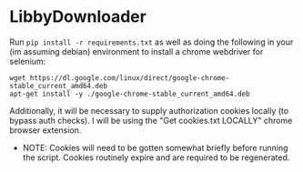 # LibbyDownloader


Run `pip install -r requirements.txt` as well as doing the following in your (im assuming debian) environment to install a chrome webdriver for selenium:

```
wget https://dl.google.com/linux/direct/google-chrome-stable_current_amd64.deb
apt-get install -y ./google-chrome-stable_current_amd64.deb
```

Additionally, it will be necessary to supply authorization cookies locally (to bypass auth checks). I will be using the "Get cookies.txt LOCALLY" chrome browser extension.
- NOTE: Cookies will need to be gotten somewhat briefly before running the script. Cookies routinely expire and are required to be regenerated.